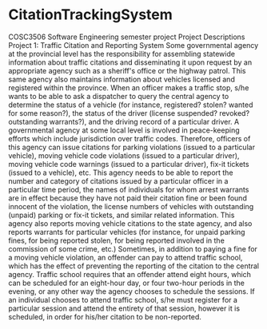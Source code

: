 # CitationTrackingSystem
COSC3506 Software Engineering semester project
Project Descriptions
Project 1: Traffic Citation and Reporting System
Some governmental agency at the provincial level has the responsibility for assembling statewide information about traffic citations and disseminating it upon request by an appropriate agency such as a sheriff's office or the highway patrol. This same agency also maintains information about vehicles licensed and registered within the province. When an officer makes a traffic stop, s/he wants to be able to ask a dispatcher to query the central agency to determine the status of a vehicle (for instance, registered? stolen? wanted for some reason?), the status of the driver (license suspended? revoked? outstanding warrants?), and the driving record of a particular driver.
A governmental agency at some local level is involved in peace-keeping efforts which include jurisdiction over traffic codes. Therefore, officers of this agency can issue citations for parking violations (issued to a particular vehicle), moving vehicle code violations (issued to a particular driver), moving vehicle code warnings (issued to a particular driver), fix-it tickets (issued to a vehicle), etc. This agency needs to be able to report the number and category of citations issued by a particular officer in a particular time period, the names of individuals for whom arrest warrants are in effect because they have not paid their citation fine or been found innocent of the violation, the license numbers of vehicles with outstanding (unpaid) parking or fix-it tickets, and similar related information. This agency also reports moving vehicle citations to the state agency, and also reports warrants for particular vehicles (for instance, for unpaid parking fines, for being reported stolen, for being reported involved in the commission of some crime, etc.) Sometimes, in addition to paying a fine for a moving vehicle violation, an offender can pay to attend traffic school, which has the effect of preventing the reporting of the citation to the central agency. Traffic school requires that an offender attend eight hours, which can be scheduled for an eight-hour day, or four two-hour periods in the evening, or any other way the agency chooses to schedule the sessions. If an individual chooses to attend traffic school, s/he must register for a particular session and attend the entirety of that session, however it is scheduled, in order for his/her citation to be non-reported.
